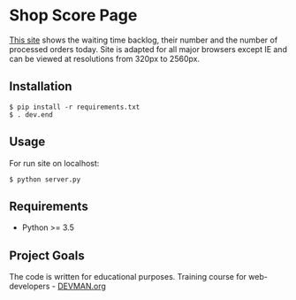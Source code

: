 # Shop Score Page

[This site](https://shop-score.herokuapp.com/) shows the waiting time backlog, their number and the number of processed orders today.
Site is adapted for all major browsers except IE and can be viewed at resolutions from 320px to 2560px.

## Installation

```
$ pip install -r requirements.txt
$ . dev.end
```

## Usage

For run site on localhost:
```
$ python server.py
```

## Requirements

- Python >= 3.5

## Project Goals

The code is written for educational purposes. Training course for web-developers - [DEVMAN.org](https://devman.org)
